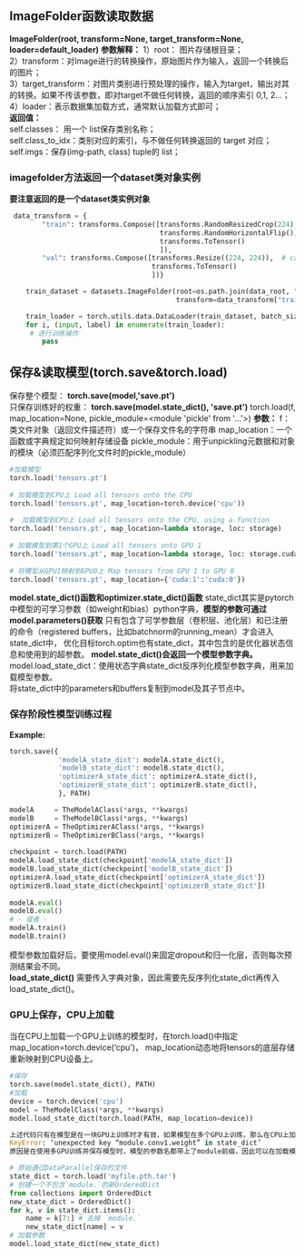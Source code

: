 
## ImageFolder函数读取数据

**ImageFolder(root, transform=None, target_transform=None, loader=default_loader)**
**参数解释：** 
1）root：     图片存储根目录；  
2）transform：对Image进行的转换操作，原始图片作为输入，返回一个转换后的图片；  
3）target_transform：对图片类别进行预处理的操作，输入为target，输出对其的转换。如果不传该参数，即对target不做任何转换，返回的顺序索引 0,1, 2…；
4）loader：表示数据集加载方式，通常默认加载方式即可；  
**返回值：**  
self.classes：     用一个 list保存类别名称；  
self.class_to_idx：类别对应的索引，与不做任何转换返回的 target 对应；  
self.imgs：保存(img-path, class) tuple的 list；  

### imagefolder方法返回一个dataset类对象实例
**要注意返回的是一个dataset类实例对象**  
```python
 data_transform = {
        "train": transforms.Compose([transforms.RandomResizedCrop(224),
                                     transforms.RandomHorizontalFlip(),
                                     transforms.ToTensor()
                                     ]),
        "val": transforms.Compose([transforms.Resize((224, 224)),  # cannot 224, must (224, 224)
                                   transforms.ToTensor()
                                   ])}

    train_dataset = datasets.ImageFolder(root=os.path.join(data_root, "train"),
                                         transform=data_transform["train"])

    train_loader = torch.utils.data.DataLoader(train_dataset, batch_size=32, shuffle=True)
    for i, (input, label) in enumerate(train_loader):
     # 进行训练操作
        pass
```

## 保存&读取模型(torch.save&torch.load)

保存整个模型：  **torch.save(model,'save.pt')**  
只保存训练好的权重： **torch.save(model.state_dict(), 'save.pt')**
torch.load(f, map_location=None, pickle_module=<module 'pickle' from '...'>)
**参数：**
f：类文件对象（返回文件描述符）或一个保存文件名的字符串
map_location：一个函数或字典规定如何映射存储设备
pickle_module：用于unpickling元数据和对象的模块（必须匹配序列化文件时的pickle_module）

```python
#加载模型
torch.load('tensors.pt')
 
# 加载模型到CPU上 Load all tensors onto the CPU
torch.load('tensors.pt', map_location=torch.device('cpu'))
 
#  加载模型到CPU上 Load all tensors onto the CPU, using a function
torch.load('tensors.pt', map_location=lambda storage, loc: storage)
 
# 加载模型到第1个GPU上 Load all tensors onto GPU 1
torch.load('tensors.pt', map_location=lambda storage, loc: storage.cuda(1))
 
# 将模型从GPU1映射到GPU0上 Map tensors from GPU 1 to GPU 0
torch.load('tensors.pt', map_location={'cuda:1':'cuda:0'})
```

**model.state_dict()函数和optimizer.state_dict()函数**
state_dict其实是pytorch中模型的可学习参数（如weight和bias）python字典，**模型的参数可通过model.parameters()获取**
只有包含了可学参数层（卷积层、池化层）和已注册的命令（registered buffers，比如batchnorm的running_mean）才会进入state_dict中，
优化目标torch.optim也有state_dict，其中包含的是优化器状态信息和使用到的超参数。
**model.state_dict()会返回一个模型参数字典。**  
model.load_state_dict：使用状态字典state_dict反序列化模型参数字典，用来加载模型参数。  
将state_dict中的parameters和buffers复制到model及其子节点中。  


### 保存阶段性模型训练过程
**Example:**
```python
torch.save({
            'modelA_state_dict': modelA.state_dict(),
            'modelB_state_dict': modelB.state_dict(),
            'optimizerA_state_dict': optimizerA.state_dict(),
            'optimizerB_state_dict': optimizerB.state_dict(),
            }, PATH)

modelA     = TheModelAClass(*args, **kwargs)
modelB     = TheModelBClass(*args, **kwargs)
optimizerA = TheOptimizerAClass(*args, **kwargs)
optimizerB = TheOptimizerBClass(*args, **kwargs)
 
checkpoint = torch.load(PATH)
modelA.load_state_dict(checkpoint['modelA_state_dict'])
modelB.load_state_dict(checkpoint['modelB_state_dict'])
optimizerA.load_state_dict(checkpoint['optimizerA_state_dict'])
optimizerB.load_state_dict(checkpoint['optimizerB_state_dict'])
 
modelA.eval()  
modelB.eval()
# - 或者 -
modelA.train()
modelB.train()

```
模型参数加载好后，要使用model.eval()来固定dropout和归一化层，否则每次预测结果会不同。  
**load_state_dict()** 需要传入字典对象，因此需要先反序列化state_dict再传入load_state_dict()。  

### GPU上保存，CPU上加载
当在CPU上加载一个GPU上训练的模型时，在torch.load()中指定map_location=torch.device(‘cpu’)， 
map_location动态地将tensors的底层存储重新映射到CPU设备上。
```python
#保存
torch.save(model.state_dict(), PATH)
#加载
device = torch.device('cpu')
model = TheModelClass(*args, **kwargs)
model.load_state_dict(torch.load(PATH, map_location=device))

上述代码只有在模型是在一块GPU上训练时才有效，如果模型在多个GPU上训练，那么在CPU上加载时，会得到类似如下错误：
KeyError: ‘unexpected key “module.conv1.weight” in state_dict’
原因是在使用多GPU训练并保存模型时，模型的参数名都带上了module前缀，因此可以在加载模型时，把key中的这个前缀去掉：

# 原始通过DataParallel保存的文件
state_dict = torch.load('myfile.pth.tar')
# 创建一个不包含`module.`的新OrderedDict
from collections import OrderedDict
new_state_dict = OrderedDict()
for k, v in state_dict.items():
    name = k[7:] # 去掉 `module.`
    new_state_dict[name] = v
# 加载参数
model.load_state_dict(new_state_dict)

```
